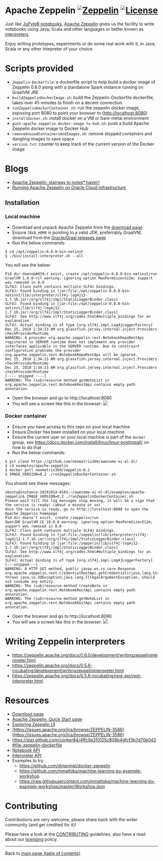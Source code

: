 # Apache Zeppelin [![Zeppelin](https://img.shields.io/docker/pulls/neomatrix369/zeppelin.svg)](https://hub.docker.com/r/neomatrix369/zeppelin) [![License](https://img.shields.io/badge/License-Apache%202.0-blue.svg)](https://opensource.org/licenses/Apache-2.0)

Just like [JuPyteR notebooks](https://jupyter.org/), [Apache Zeppelin](http://zeppelin.apache.org/) gives us the facility to write notebooks using Java, Scala and other languages or better known as [interpreters](http://zeppelin.apache.org/docs/0.8.0/usage/interpreter/overview.html).

Enjoy writing prototypes, experiments or do some real work with it, in Java, Scala or any other intepreter of your choice.

# Scripts provided

- `Zeppelin-Dockerfile`: a dockerfile script to help build a docker image of Zeppelin 0.8.0 along with a standalone Spark instance running on GraalVM JRE
- `buildZeppelinDockerImage.sh`: build the Zeppelin-Dockerfile dockerfile, takes over 45 minutes to finish on a decent connection
- `runZeppelinDockerContainer.sh`: run the zeppelin docker image, exposing port 8080 to point your browser to ([http://localhost:8080](http://localhost:8080))
- `installDocker.sh`: install docker on a VM or bare-metal environment
- `push-apache-zeppelin-docker-image-to-hub.sh`: push a build Apache Zeppelin docker image to Docker Hub
- `removeUnusedContainersAndImages.sh`: remove stopped containers and dangling images to save space
- `version.txt`: counter to keep track of the current version of the Docker image

# Blogs

- [Apache Zeppelin: stairway to notes* haven!](https://www.javaadvent.com/2018/12/apache-zeppelin-stairway-to-notes-haven.html) 
- [Running Apache Zeppelin on Oracle Cloud Infrastructure](https://medium.com/@neomatrix369/running-apache-zeppelin-on-oracle-cloud-infrastructure-b0aecc79597a)

## Installation

### Local machine

- Download and unpack Apache Zeppelin from the [download page](https://zeppelin.apache.org/download.html)
- Ensure `JAVA_HOME` is pointing to a valid JDK, preferrably GraalVM, download from the [Oracle/Graal releases page](https://github.com/oracle/graal/releases)
- Run the below commands:

```
$ cd /opt/zeppelin-0.8.0-bin-netinst
$ ./bin/install-interpreter.sh --all
```

You will see the below:
```
Pid dir doesn&#039;t exist, create /opt/zeppelin-0.8.0-bin-netinst/run
GraalVM 1.0.0-rc7 warning: ignoring option MaxPermSize=512m; support was removed in 8.0
SLF4J: Class path contains multiple SLF4J bindings.
SLF4J: Found binding in [jar:file:/opt/zeppelin-0.8.0-bin-netinst/lib/interpreter/slf4j-log4j12-1.7.10.jar!/org/slf4j/impl/StaticLoggerBinder.class]
SLF4J: Found binding in [jar:file:/opt/zeppelin-0.8.0-bin-netinst/lib/slf4j-log4j12-1.7.10.jar!/org/slf4j/impl/StaticLoggerBinder.class]
SLF4J: See http://www.slf4j.org/codes.html#multiple_bindings for an explanation.
SLF4J: Actual binding is of type [org.slf4j.impl.Log4jLoggerFactory]
Dec 25, 2018 1:34:23 AM org.glassfish.jersey.internal.inject.Providers checkProviderRuntime
WARNING: A provider org.apache.zeppelin.rest.NotebookRepoRestApi registered in SERVER runtime does not implement any provider interfaces applicable in the SERVER runtime. Due to constraint configuration problems the provider org.apache.zeppelin.rest.NotebookRepoRestApi will be ignored.
Dec 25, 2018 1:34:23 AM org.glassfish.jersey.internal.inject.Providers checkProviderRuntime
Dec 25, 2018 1:34:23 AM org.glassfish.jersey.internal.inject.Providers checkProviderRuntime
[---- snipped ----]
WARNING: The (sub)resource method getNoteList in org.apache.zeppelin.rest.NotebookRestApi contains empty path annotation.
```
- Open the browser and go to http://localhost:8080
- You will see a screen like this in the browser:
![](https://miro.medium.com/max/1408/0*KgMaDrIt107dUpVb.png)

### Docker container

- Ensure you have access to this repo on your local machine
- Ensure Docker has been installed on your local machine
- Ensure the current user on your local machine is part of the `docker` group, see https://docs.docker.com/install/linux/linux-postinstall/ on how to do that
- Run the below commands:

```
$ git clone https://github.com/neomatrix369/awesome-ai-ml-dl/
$ cd examples/apache-zeppelin
$ docker pull neomatrix369/zeppelin:0.2
$ IMAGE_VERSION=0.2 ./runZeppelinDockerContainer.sh
```

You should see these messages:

```
ubuntu@instance-20191014-0101:~/awesome-ai-ml-dl/examples/apache-zeppelin$ IMAGE_VERSION=0.2 ./runZeppelinDockerContainer.sh
Please wait till the log messages stop moving, it will be a sign that the service is ready! (about a minute or so)
Once the service is ready, go to http://localhost:8080 to open the Apache Zeppelin homepage
Pid dir doesn't exist, create /zeppelin/run
OpenJDK GraalVM CE 19.0.0 warning: ignoring option MaxPermSize=512m; support was removed in 8.0
SLF4J: Class path contains multiple SLF4J bindings.
SLF4J: Found binding in [jar:file:/zeppelin/lib/interpreter/slf4j-log4j12-1.7.10.jar!/org/slf4j/impl/StaticLoggerBinder.class]
SLF4J: Found binding in [jar:file:/zeppelin/lib/slf4j-log4j12-1.7.10.jar!/org/slf4j/impl/StaticLoggerBinder.class]
SLF4J: See http://www.slf4j.org/codes.html#multiple_bindings for an explanation.
SLF4J: Actual binding is of type [org.slf4j.impl.Log4jLoggerFactory]
[---snipped---]
WARNING: A HTTP GET method, public javax.ws.rs.core.Response org.apache.zeppelin.rest.CredentialRestApi.getCredentials(java.lang.String) throws java.io.IOException,java.lang.IllegalArgumentException, should not consume any entity.
WARNING: The (sub)resource method createNote in org.apache.zeppelin.rest.NotebookRestApi contains empty path annotation.
WARNING: The (sub)resource method getNoteList in org.apache.zeppelin.rest.NotebookRestApi contains empty path annotation.
```
- Open the browser and go to http://localhost:8080
- You will see a screen like this in the browser:
![](https://miro.medium.com/max/1408/0*KgMaDrIt107dUpVb.png)

# Writing Zeppelin interpreters

- https://zeppelin.apache.org/docs/0.6.0/development/writingzeppelininterpreter.html
- https://zeppelin.apache.org/docs/0.5.6-incubating/development/writingzeppelininterpreter.html
- https://zeppelin.apache.org/docs/0.5.6-incubating/rest-api/rest-interpreter.html

# Resources

- [Download page](https://zeppelin.apache.org/download.html)
- [Apache Zeppelin: Quick Start page](https://zeppelin.apache.org/docs/0.8.0/quickstart/install.html)
- [Exploring Zeppelin UI](https://zeppelin.apache.org/docs/0.8.0/quickstart/explore_ui.html)
- [https://issues.apache.org/jira/browse/ZEPPELIN-3586](https://issues.apache.org/jira/browse/ZEPPELIN-3586)
- https://gist.github.com/conker84/4ffc9a2f0125c808b4dfcf3b7d70b043#file-zeppelin-dockerfile
- [Notebook API](https://zeppelin.apache.org/docs/0.5.6-incubating/rest-api/rest-notebook.html)
- [Interpreter API](https://zeppelin.apache.org/docs/0.5.6-incubating/rest-api/rest-interpreter.html)
- Examples to try
  - https://github.com/dylanmei/docker-zeppelin
  - https://github.com/mmatloka/machine-learning-by-example-workshop
  - https://raw.githubusercontent.com/mmatloka/machine-learning-by-example-workshop/master/Workshop.json

# Contributing

Contributions are very welcome, please share back with the wider community (and get credited for it)!

Please have a look at the [CONTRIBUTING](../../CONTRIBUTING.md) guidelines, also have a read about our [licensing](../../LICENSE.md) policy.

---

Back to [main page (table of contents)](../../README.md)